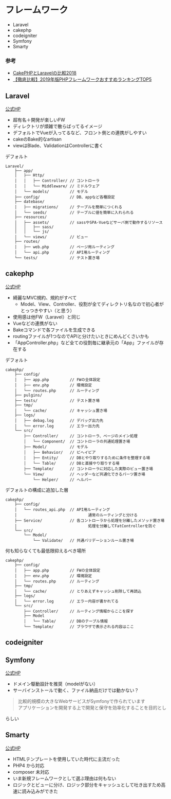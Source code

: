 # フレームワーク
- Laravel
- cakephp
- codeigniter
- Symfony
- Smarty

### 参考
- [CakePHPとLaravelの比較2018](https://crieit.net/posts/CakePHP-Laravel-2018)
- [【徹底比較】2019年版PHPフレームワークおすすめランキングTOP5](https://www.sejuku.net/blog/4016)

## Laravel
[公式HP](https://laravel.com/)

- 超有名＋開発が楽しいFW
- ディレクトリが煩雑で散らばってるイメージ
- デフォルトでVueが入ってるなど、フロント側との連携がしやすい
- cakeのBake的なartisan
- viewはBlade、ValidationはControllerに書く

デフォルト

```
Laravel/
    ├── app/
    │   ├── Http/
    │   │   ├── Controller/ // コントローラ
    │   │   └── Middleware/ // ミドルウェア
    │   └── models/         // モデル
    ├── config/             // DB、appなど各種設定
    ├── datebase/
    │   ├── migrations/     // テーブルを簡単につくれる
    │   └── seeds/          // テーブルに値を簡単に入れられる
    ├── resources/
    │   ├── assets/         // sassやSPA-Vueなどサーバ側で動作するリソース
    │   │   ├── sass/
    │   │   └── js/
    │   └── views/          // ビュー
    ├── routes/
    │   ├── web.php         // ページ用ルーティング
    │   └── api.php         // API用ルーティング
    └── tests/              // テスト置き場
```

## cakephp
[公式HP](https://cakephp.org/jp)

- 綺麗なMVC規約、規約がすべて
    - Model、View、Controller、役割が全てディレクトリ名なので初心者がとっつきやすい（と思う）
- 使用感は他FW（Laravel）と同じ
- Vueなどの連携がない
- Bakeコマンドで各ファイルを生成できる
- routingファイルが1つなのでAPIと分けたいときにめんどくさいかも
- 「AppController.php」など全ての役割毎に継承元の「App」ファイルが存在する

デフォルト

```
cakephp/
    ├── config/
    │   ├── app.php         // FWの全体設定
    │   ├── env.php         // 環境設定
    │   └── routes.php      // ルーティング
    ├── pulgins/
    ├── tests/              // テスト置き場
    ├── tmp/
    │   └── cache/          // キャッシュ置き場
    ├── logs/
    │   ├── debag.log       // デバッグ出力先
    │   └── error.log       // エラー出力先
    └── src/
        ├── Controller/     // コントローラ、ページのメイン処理
        │   └── Component/  // コントローラの共通処理置き場
        ├── Model/          // モデル
        │   ├── Behavior/   // ビヘイビア
        │   ├── Entity/     // DBとやり取りするために条件を整理する場
        │   └── Table/      // DBと直接やり取りする場
        ├── Template/       // コントローラに対応した実際のビュー置き場
        └── View/           // ヘッダーなど共通化できるパーツ置き場
            └── Helper/     // ヘルパー
```

デフォルトの構成に追加した層

```
cakephp/
    ├── config/
    │   └── routes_api.php  // API用ルーティング
    │                               通常のルーティングと分ける
    ├── Service/            // 各コントローラから処理を分離したメソッド置き場
    │                               処理を分離してFatControllerを防ぐ
    └── src/
        └── Model/
            └── Validate/   // 共通バリデーションルール置き場
```

何も知らなくても最低限抑えるべき場所

```
cakephp/
    ├── config/
    │   ├── app.php         // FWの全体設定
    │   ├── env.php         // 環境設定
    │   └── routes.php      // ルーティング
    ├── tmp/
    │   └── cache/          // とりあえずキャッシュ削除して再読込
    ├── logs/
    │   └── error.log       // エラー内容が書かれてる
    └── src/
        ├── Controller/     // ルーティング情報からここを探す
        ├── Model
        │   └── Table/      // DBのテーブル情報
        └── Template/       // ブラウザで表示される内容はここ
```

## codeigniter
## Symfony
[公式HP](https://symfony.com/legacy)

- ドメイン駆動設計を推奨（modelがない）
- サーバインストールで動く、ファイル納品だけでは動かない？

> 比較的規模の大きなWebサービスがSymfonyで作られています<br>
> アプリケーションを開発する上で開発と保守を効率化することを目的とし

らしい

## Smarty
[公式HP](https://www.smarty.net/docsv2/ja/)

- HTMLテンプレートを使用していた時代に主流だった
- PHP4 から対応
- composer 未対応
- いま新規フレームワークとして選ぶ理由は何もない
- ロジックとビューに分け、ロジック部分をキャッシュとして吐き出すため高速に読み込みができた

